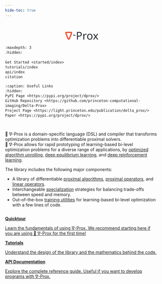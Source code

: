 ```yaml
---
hide-toc: true
---
```


<!-- # Welcome to ∇-Prox -->
<br/>
<p align="center">
<a href="https://light.princeton.edu/publication/delta_prox/">
    <img src="_static/logo6.svg" alt="" width="22%">
</a> 
</p>


```{toctree}
:maxdepth: 3
:hidden: 

Get Started <started/index>
tutorials/index
api/index
citation
```


```{toctree}
:caption: Useful Links
:hidden:
PyPI Page <https://pypi.org/project/dprox/>
GitHub Repository <https://github.com/princeton-computational-imaging/Delta-Prox>
Project Page <https://light.princeton.edu/publication/delta_prox/>
Paper <https://pypi.org/project/dprox/>
```

<br/>

🎉  ∇-Prox is a domain-specific language (DSL) and compiler that transforms optimization problems into differentiable proximal solvers. 
<br/>
🎉  ∇-Prox allows for rapid prototyping of learning-based bi-level optimization problems for a diverse range of applications, by [optimized algorithm unrolling](https://pypi.org/project/dprox/), [deep equilibrium learning](https://pypi.org/project/dprox/), and [deep reinforcement learning](https://pypi.org/project/dprox/). 

The library includes the following major components:

- A library of differentiable [proximal algorithms](https://pypi.org/project/dprox/), [proximal operators](https://pypi.org/project/dprox/), and [linear operators](https://pypi.org/project/dprox/).
- Interchangeable [specialization](https://pypi.org/project/dprox/) strategies for balancing trade-offs between speed and memory.
- Out-of-the-box [training utilities](https://pypi.org/project/dprox/) for learning-based bi-level optimization with a few lines of code.

```{nbgallery}
```

<div class="toctree-wrapper compound">
<div class="nbsphinx-gallery">
<a class="reference internal" href="started/quicktour.html">
  <b>Quicktour</b>
  <p style="color:var(--color-content-foreground)">Learn the fundamentals of using ∇-Prox. We recommend starting here if you are using 🎉 ∇-Prox for the first time! </p>
</a>
<a class="reference internal" href="tutorials/index.html">
  <b>Tutorials</b>
  <p style="color:var(--color-content-foreground)">Understand the design of the library and the mathematics behind the code. </p>
</a>
<a class="reference internal" href="api/index.html">
  <b>API Documentation</b>
  <p style="color:var(--color-content-foreground)">Explore the complete reference guide. Useful if you want to develop programs with ∇-Prox. </p>
</a>
</div>
</div>